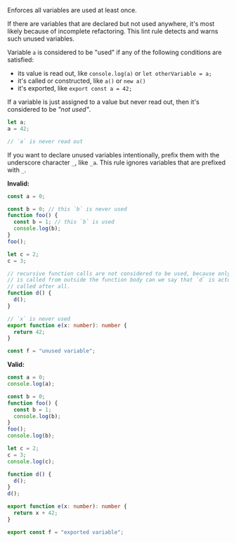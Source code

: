 Enforces all variables are used at least once.

If there are variables that are declared but not used anywhere, it's most likely
because of incomplete refactoring. This lint rule detects and warns such unused
variables.

Variable `a` is considered to be "used" if any of the following conditions are
satisfied:

- its value is read out, like `console.log(a)` or `let otherVariable = a;`
- it's called or constructed, like `a()` or `new a()`
- it's exported, like `export const a = 42;`

If a variable is just assigned to a value but never read out, then it's
considered to be _"not used"_.

```typescript
let a;
a = 42;

// `a` is never read out
```

If you want to declare unused variables intentionally, prefix them with the
underscore character `_`, like `_a`. This rule ignores variables that are
prefixed with `_`.

**Invalid:**

```typescript
const a = 0;

const b = 0; // this `b` is never used
function foo() {
  const b = 1; // this `b` is used
  console.log(b);
}
foo();

let c = 2;
c = 3;

// recursive function calls are not considered to be used, because only when `d`
// is called from outside the function body can we say that `d` is actually
// called after all.
function d() {
  d();
}

// `x` is never used
export function e(x: number): number {
  return 42;
}

const f = "unused variable";
```

**Valid:**

```typescript
const a = 0;
console.log(a);

const b = 0;
function foo() {
  const b = 1;
  console.log(b);
}
foo();
console.log(b);

let c = 2;
c = 3;
console.log(c);

function d() {
  d();
}
d();

export function e(x: number): number {
  return x + 42;
}

export const f = "exported variable";
```
